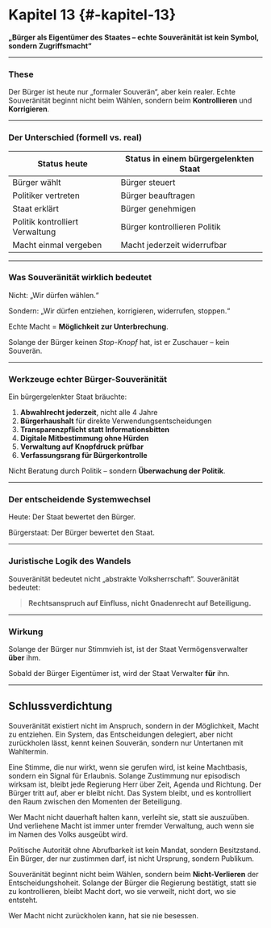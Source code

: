 # Kapitel 13 {#-kapitel-13}

**„Bürger als Eigentümer des Staates – echte Souveränität ist kein Symbol, sondern Zugriffsmacht“**

---

### These

Der Bürger ist heute nur „formaler Souverän“, aber kein realer.
Echte Souveränität beginnt nicht beim Wählen,
sondern beim **Kontrollieren** und **Korrigieren**.

---

### Der Unterschied (formell vs. real)

| Status heute                    | Status in einem bürgergelenkten Staat |
|---------------------------------|---------------------------------------|
| Bürger wählt                    | Bürger steuert                        |
| Politiker vertreten             | Bürger beauftragen                    |
| Staat erklärt                   | Bürger genehmigen                     |
| Politik kontrolliert Verwaltung | Bürger kontrollieren Politik          |
| Macht einmal vergeben           | Macht jederzeit widerrufbar           |

---

### Was Souveränität **wirklich** bedeutet

Nicht:
„Wir dürfen wählen.“

Sondern:
„Wir dürfen entziehen, korrigieren, widerrufen, stoppen.“

Echte Macht = **Möglichkeit zur Unterbrechung**.

Solange der Bürger keinen *Stop-Knopf* hat,
ist er Zuschauer – kein Souverän.

---

### Werkzeuge echter Bürger-Souveränität

Ein bürgergelenkter Staat bräuchte:

1. **Abwahlrecht jederzeit**, nicht alle 4 Jahre
2. **Bürgerhaushalt** für direkte Verwendungsentscheidungen
3. **Transparenzpflicht statt Informationsbitten**
4. **Digitale Mitbestimmung ohne Hürden**
5. **Verwaltung auf Knopfdruck prüfbar**
6. **Verfassungsrang für Bürgerkontrolle**

Nicht Beratung durch Politik –
sondern **Überwachung der Politik**.

---

### Der entscheidende Systemwechsel

Heute:
Der Staat bewertet den Bürger.

Bürgerstaat:
Der Bürger bewertet den Staat.

---

### Juristische Logik des Wandels

Souveränität bedeutet nicht „abstrakte Volksherrschaft“.
Souveränität bedeutet:

> **Rechtsanspruch auf Einfluss,
> nicht Gnadenrecht auf Beteiligung.**

---

### Wirkung

Solange der Bürger nur Stimmvieh ist,
ist der Staat Vermögensverwalter **über** ihm.

Sobald der Bürger Eigentümer ist,
wird der Staat Verwalter **für** ihn.

---

## **Schlussverdichtung**

Souveränität existiert nicht im Anspruch, sondern in der Möglichkeit, Macht zu entziehen.
Ein System, das Entscheidungen delegiert, aber nicht zurückholen lässt, kennt keinen Souverän, sondern nur Untertanen
mit Wahltermin.

Eine Stimme, die nur wirkt, wenn sie gerufen wird, ist keine Machtbasis, sondern ein Signal für Erlaubnis.
Solange Zustimmung nur episodisch wirksam ist, bleibt jede Regierung Herr über Zeit, Agenda und Richtung.
Der Bürger tritt auf, aber er bleibt nicht. Das System bleibt, und es kontrolliert den Raum zwischen den Momenten der
Beteiligung.

Wer Macht nicht dauerhaft halten kann, verleiht sie, statt sie auszuüben.
Und verliehene Macht ist immer unter fremder Verwaltung, auch wenn sie im Namen des Volks ausgeübt wird.

Politische Autorität ohne Abrufbarkeit ist kein Mandat, sondern Besitzstand.
Ein Bürger, der nur zustimmen darf, ist nicht Ursprung, sondern Publikum.

Souveränität beginnt nicht beim Wählen, sondern beim **Nicht-Verlieren** der Entscheidungshoheit.
Solange der Bürger die Regierung bestätigt, statt sie zu kontrollieren, bleibt Macht dort, wo sie verweilt, nicht dort,
wo sie entsteht.

Wer Macht nicht zurückholen kann, hat sie nie besessen.
